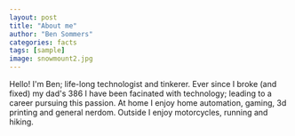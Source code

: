 ```yaml
---
layout: post
title: "About me"
author: "Ben Sommers"
categories: facts
tags: [sample]
image: snowmount2.jpg
---
```


Hello! I'm Ben; life-long technologist and tinkerer. Ever since I broke (and fixed) my dad's 386 I have been facinated with technology; leading to a career pursuing this passion. At home I enjoy home automation, gaming, 3d printing and general nerdom. Outside I enjoy motorcycles, running and hiking.
